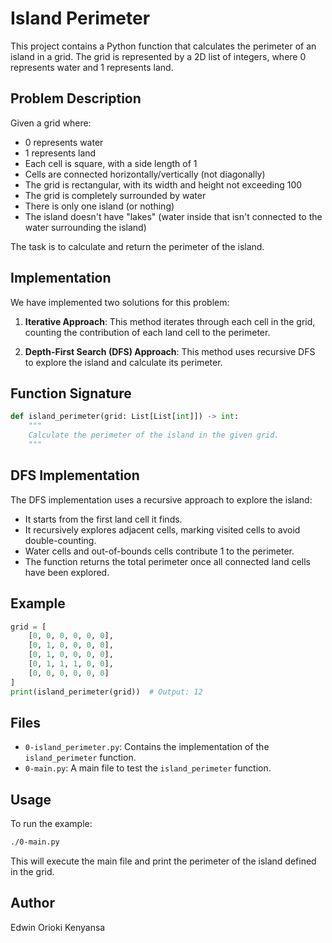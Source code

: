 # Island Perimeter

This project contains a Python function that calculates the perimeter of an island in a grid. The grid is represented by a 2D list of integers, where 0 represents water and 1 represents land.

## Problem Description

Given a grid where:

- 0 represents water
- 1 represents land
- Each cell is square, with a side length of 1
- Cells are connected horizontally/vertically (not diagonally)
- The grid is rectangular, with its width and height not exceeding 100
- The grid is completely surrounded by water
- There is only one island (or nothing)
- The island doesn't have "lakes" (water inside that isn't connected to the water surrounding the island)

The task is to calculate and return the perimeter of the island.

## Implementation

We have implemented two solutions for this problem:

1. **Iterative Approach**: This method iterates through each cell in the grid, counting the contribution of each land cell to the perimeter.

2. **Depth-First Search (DFS) Approach**: This method uses recursive DFS to explore the island and calculate its perimeter.

## Function Signature

```python
def island_perimeter(grid: List[List[int]]) -> int:
    """
    Calculate the perimeter of the island in the given grid.
    """
```

## DFS Implementation

The DFS implementation uses a recursive approach to explore the island:

- It starts from the first land cell it finds.
- It recursively explores adjacent cells, marking visited cells to avoid double-counting.
- Water cells and out-of-bounds cells contribute 1 to the perimeter.
- The function returns the total perimeter once all connected land cells have been explored.

## Example

```python
grid = [
    [0, 0, 0, 0, 0, 0],
    [0, 1, 0, 0, 0, 0],
    [0, 1, 0, 0, 0, 0],
    [0, 1, 1, 1, 0, 0],
    [0, 0, 0, 0, 0, 0]
]
print(island_perimeter(grid))  # Output: 12
```

## Files

- `0-island_perimeter.py`: Contains the implementation of the `island_perimeter` function.
- `0-main.py`: A main file to test the `island_perimeter` function.

## Usage

To run the example:

```bash
./0-main.py
```

This will execute the main file and print the perimeter of the island defined in the grid.

## Author

Edwin Orioki Kenyansa
